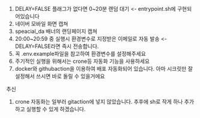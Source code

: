 1. DELAY=FALSE 플래그가 없다면 0~20분 랜덤 대기 <- entrypoint.sh에 구현되어있습니다
2. 네이버 모바일 화면 캡쳐
3. speacial_da 배너의 랜딩페이지 캡쳐
4. 20:00~20:59 중 실행시 환경변수로 지정받은 이메일로 자동 발송 <- DELAY=FALSE라면 즉시 전송합니다.
5. 꼭 .env.example파일을 참고하여 환경변수를 설정해주세요
6. 주기적인 실행을 위해서는 crone등 자동화 기능을 사용하세요
7. docker와 githubaction을 이용하여 배포 자동화되어 있습니다. 아마 시크릿만 잘 설정해서 쓰시면 바로 돌릴 수 있을거에요

추신
1. crone 자동화는 일부러 gitaction에 넣지 않았습니다. 추후에 sh로 작게 하나 추가하고 실행할 수 있게 하겠습니다.
